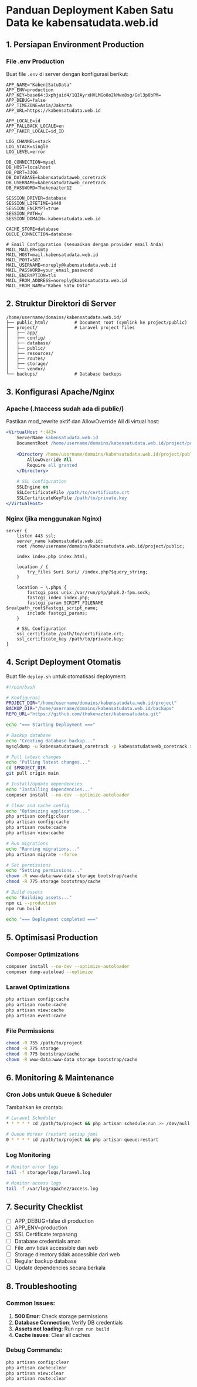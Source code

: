 # Panduan Deployment Kaben Satu Data ke kabensatudata.web.id

## 1. Persiapan Environment Production

### File .env Production
Buat file `.env` di server dengan konfigurasi berikut:

```env
APP_NAME="Kaben|SatuData"
APP_ENV=production
APP_KEY=base64:Oxphjaid4/1QIAyrxHVLMGo8o2kMwx8sg/Gel3p0bPM=
APP_DEBUG=false
APP_TIMEZONE=Asia/Jakarta
APP_URL=https://kabensatudata.web.id

APP_LOCALE=id
APP_FALLBACK_LOCALE=en
APP_FAKER_LOCALE=id_ID

LOG_CHANNEL=stack
LOG_STACK=single
LOG_LEVEL=error

DB_CONNECTION=mysql
DB_HOST=localhost
DB_PORT=3306
DB_DATABASE=kabensatudataweb_coretrack
DB_USERNAME=kabensatudataweb_coretrack
DB_PASSWORD=Thokenazter12

SESSION_DRIVER=database
SESSION_LIFETIME=1440
SESSION_ENCRYPT=true
SESSION_PATH=/
SESSION_DOMAIN=.kabensatudata.web.id

CACHE_STORE=database
QUEUE_CONNECTION=database

# Email Configuration (sesuaikan dengan provider email Anda)
MAIL_MAILER=smtp
MAIL_HOST=mail.kabensatudata.web.id
MAIL_PORT=587
MAIL_USERNAME=noreply@kabensatudata.web.id
MAIL_PASSWORD=your_email_password
MAIL_ENCRYPTION=tls
MAIL_FROM_ADDRESS=noreply@kabensatudata.web.id
MAIL_FROM_NAME="Kaben Satu Data"
```

## 2. Struktur Direktori di Server

```
/home/username/domains/kabensatudata.web.id/
├── public_html/          # Document root (symlink ke project/public)
├── project/              # Laravel project files
│   ├── app/
│   ├── config/
│   ├── database/
│   ├── public/
│   ├── resources/
│   ├── routes/
│   ├── storage/
│   └── vendor/
└── backups/              # Database backups
```

## 3. Konfigurasi Apache/Nginx

### Apache (.htaccess sudah ada di public/)
Pastikan mod_rewrite aktif dan AllowOverride All di virtual host:

```apache
<VirtualHost *:443>
    ServerName kabensatudata.web.id
    DocumentRoot /home/username/domains/kabensatudata.web.id/project/public
    
    <Directory /home/username/domains/kabensatudata.web.id/project/public>
        AllowOverride All
        Require all granted
    </Directory>
    
    # SSL Configuration
    SSLEngine on
    SSLCertificateFile /path/to/certificate.crt
    SSLCertificateKeyFile /path/to/private.key
</VirtualHost>
```

### Nginx (jika menggunakan Nginx)
```nginx
server {
    listen 443 ssl;
    server_name kabensatudata.web.id;
    root /home/username/domains/kabensatudata.web.id/project/public;
    
    index index.php index.html;
    
    location / {
        try_files $uri $uri/ /index.php?$query_string;
    }
    
    location ~ \.php$ {
        fastcgi_pass unix:/var/run/php/php8.2-fpm.sock;
        fastcgi_index index.php;
        fastcgi_param SCRIPT_FILENAME $realpath_root$fastcgi_script_name;
        include fastcgi_params;
    }
    
    # SSL Configuration
    ssl_certificate /path/to/certificate.crt;
    ssl_certificate_key /path/to/private.key;
}
```

## 4. Script Deployment Otomatis

Buat file `deploy.sh` untuk otomatisasi deployment:

```bash
#!/bin/bash

# Konfigurasi
PROJECT_DIR="/home/username/domains/kabensatudata.web.id/project"
BACKUP_DIR="/home/username/domains/kabensatudata.web.id/backups"
REPO_URL="https://github.com/thokenazter/kabensatudata.git"

echo "=== Starting Deployment ==="

# Backup database
echo "Creating database backup..."
mysqldump -u kabensatudataweb_coretrack -p kabensatudataweb_coretrack > "$BACKUP_DIR/backup_$(date +%Y%m%d_%H%M%S).sql"

# Pull latest changes
echo "Pulling latest changes..."
cd $PROJECT_DIR
git pull origin main

# Install/Update dependencies
echo "Installing dependencies..."
composer install --no-dev --optimize-autoloader

# Clear and cache config
echo "Optimizing application..."
php artisan config:clear
php artisan config:cache
php artisan route:cache
php artisan view:cache

# Run migrations
echo "Running migrations..."
php artisan migrate --force

# Set permissions
echo "Setting permissions..."
chown -R www-data:www-data storage bootstrap/cache
chmod -R 775 storage bootstrap/cache

# Build assets
echo "Building assets..."
npm ci --production
npm run build

echo "=== Deployment completed ==="
```

## 5. Optimisasi Production

### Composer Optimizations
```bash
composer install --no-dev --optimize-autoloader
composer dump-autoload --optimize
```

### Laravel Optimizations
```bash
php artisan config:cache
php artisan route:cache
php artisan view:cache
php artisan event:cache
```

### File Permissions
```bash
chmod -R 755 /path/to/project
chmod -R 775 storage
chmod -R 775 bootstrap/cache
chown -R www-data:www-data storage bootstrap/cache
```

## 6. Monitoring & Maintenance

### Cron Jobs untuk Queue & Scheduler
Tambahkan ke crontab:
```bash
# Laravel Scheduler
* * * * * cd /path/to/project && php artisan schedule:run >> /dev/null 2>&1

# Queue Worker (restart setiap jam)
0 * * * * cd /path/to/project && php artisan queue:restart
```

### Log Monitoring
```bash
# Monitor error logs
tail -f storage/logs/laravel.log

# Monitor access logs
tail -f /var/log/apache2/access.log
```

## 7. Security Checklist

- [ ] APP_DEBUG=false di production
- [ ] APP_ENV=production
- [ ] SSL Certificate terpasang
- [ ] Database credentials aman
- [ ] File .env tidak accessible dari web
- [ ] Storage directory tidak accessible dari web
- [ ] Regular backup database
- [ ] Update dependencies secara berkala

## 8. Troubleshooting

### Common Issues:
1. **500 Error**: Check storage permissions
2. **Database Connection**: Verify DB credentials
3. **Assets not loading**: Run `npm run build`
4. **Cache issues**: Clear all caches

### Debug Commands:
```bash
php artisan config:clear
php artisan cache:clear
php artisan view:clear
php artisan route:clear
```